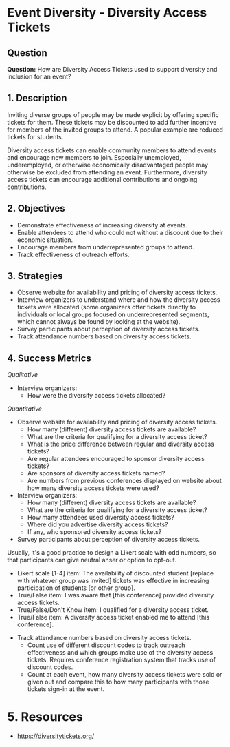 # Event Diversity - Diversity Access Tickets


## Question

**Question:** How are Diversity Access Tickets used to support diversity and inclusion for an event?


## 1. Description

Inviting diverse groups of people may be made explicit by offering specific tickets for them. These tickets may be discounted to add further incentive for members of the invited groups to attend. A popular example are reduced tickets for students.

Diversity access tickets can enable community members to attend events and encourage new members to join. Especially unemployed, underemployed, or otherwise economically disadvantaged people may otherwise be excluded from attending an event. Furthermore, diversity access tickets can encourage additional contributions and ongoing contributions.


## 2. Objectives

- Demonstrate effectiveness of increasing diversity at events.
- Enable attendees to attend who could not without a discount due to their economic situation.
- Encourage members from underrepresented groups to attend.
- Track effectiveness of outreach efforts.


## 3. Strategies

- Observe website for availability and pricing of diversity access tickets.
- Interview organizers to understand where and how the diversity access tickets were allocated (some organizers offer tickets directly to individuals or local groups focused on underrepresented segments, which cannot always be found by looking at the website).
- Survey participants about perception of diversity access tickets.
- Track attendance numbers based on diversity access tickets.


## 4. Success Metrics

_Qualitative_

- Interview organizers:
  * How were the diversity access tickets allocated?

_Quantitative_

- Observe website for availability and pricing of diversity access tickets.
  * How many (different) diversity access tickets are available?
  * What are the criteria for qualifying for a diversity access ticket?
  * What is the price difference between regular and diversity access tickets?
  * Are regular attendees encouraged to sponsor diversity access tickets?
  * Are sponsors of diversity access tickets named?
  * Are numbers from previous conferences displayed on website about how many diversity access tickets were used?
- Interview organizers:
  * How many (different) diversity access tickets are available?
  * What are the criteria for qualifying for a diversity access ticket?
  * How many attendees used diversity access tickets?
  * Where did you advertise diversity access tickets?
  * If any, who sponsored diversity access tickets?
- Survey participants about perception of diversity access tickets.

Usually, it's a good practice to design a Likert scale with odd numbers, so that participants can give neutral anser or option to opt-out.

  * Likert scale [1-4] item: The availability of discounted student [replace with whatever group was invited] tickets was effective in increasing participation of students [or other group].
  * True/False item: I was aware that [this conference] provided diversity access tickets.
  * True/False/Don't Know item: I qualified for a diversity access ticket.
  * True/False item: A diversity access ticket enabled me to attend [this conference].

- Track attendance numbers based on diversity access tickets.
  * Count use of different discount codes to track outreach effectiveness and which groups make use of the diversity access tickets. Requires conference registration system that tracks use of discount codes.
  * Count at each event, how many diversity access tickets were sold or given out and compare this to how many participants with those tickets sign-in at the event.


# 5. Resources

- https://diversitytickets.org/


